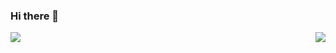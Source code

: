 ### Hi there 👋
 

<p align="right">
<img align="left" src="https://github-readme-stats.vercel.app/api?username=hdinson&count_private=true&show_icons=true&hide=stars,prs&include_all_commits=true&line_height=38"/> 
<img float="right" src="https://github-readme-stats.vercel.app/api/top-langs/?username=hdinson&layout=compact&hide=HTML" />
</p>
